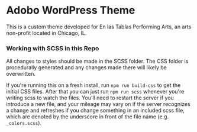 # Adobo WordPress Theme

This is a custom theme developed for En las Tablas Performing Arts, an arts non-profit located in Chicago, IL.

### Working with SCSS in this Repo

All changes to styles should be made in the SCSS folder. The CSS folder is procedurally generated and any changes made there will likely be overwritten.

If you're running this on a fresh install, run `npm run build-css` to get the initial CSS files. After that you can just run `npm run scss` whenever you're writing scss to watch the files. You'll need to restart the server if you introduce a new file, and your mileage may vary on if the server recognizes a change and refreshes if you change something in an included scss file, which are denoted by the underscore in front of the file name (e.g. `_colors.scss`).
